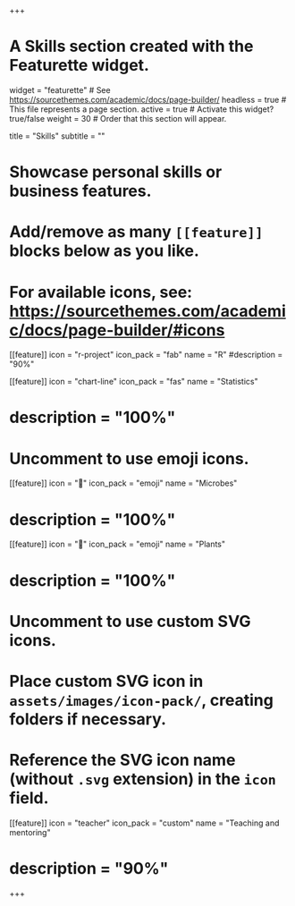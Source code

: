 +++
# A Skills section created with the Featurette widget.
widget = "featurette"  # See https://sourcethemes.com/academic/docs/page-builder/
headless = true  # This file represents a page section.
active = true  # Activate this widget? true/false
weight = 30  # Order that this section will appear.

title = "Skills"
subtitle = ""

# Showcase personal skills or business features.
# 
# Add/remove as many `[[feature]]` blocks below as you like.
# 
# For available icons, see: https://sourcethemes.com/academic/docs/page-builder/#icons

[[feature]]
  icon = "r-project"
  icon_pack = "fab"
  name = "R"
  #description = "90%"
  
[[feature]]
  icon = "chart-line"
  icon_pack = "fas"
  name = "Statistics"
  # description = "100%"  
  

# Uncomment to use emoji icons.
 [[feature]]
 icon = ":microbe:"
  icon_pack = "emoji"
  name = "Microbes"
 # description = "100%"  
 
  [[feature]]
 icon = ":seedling:"
  icon_pack = "emoji"
  name = "Plants"
 # description = "100%"

# Uncomment to use custom SVG icons.
# Place custom SVG icon in `assets/images/icon-pack/`, creating folders if necessary.
# Reference the SVG icon name (without `.svg` extension) in the `icon` field.
 [[feature]]
  icon = "teacher"
  icon_pack = "custom"
  name = "Teaching and mentoring"
#  description = "90%"

+++
